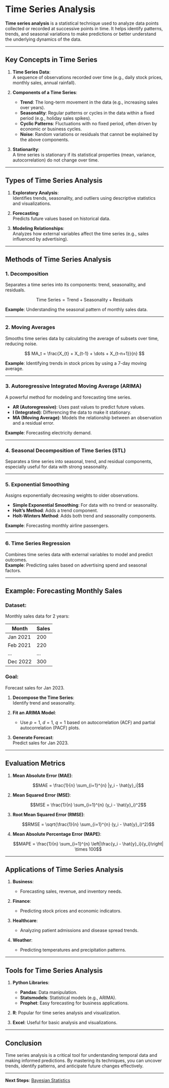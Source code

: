 # Time Series Analysis

**Time series analysis** is a statistical technique used to analyze data points collected or recorded at successive points in time. It helps identify patterns, trends, and seasonal variations to make predictions or better understand the underlying dynamics of the data.

---

## Key Concepts in Time Series

1. **Time Series Data**:  
   A sequence of observations recorded over time (e.g., daily stock prices, monthly sales, annual rainfall).

2. **Components of a Time Series**:  
   - **Trend**: The long-term movement in the data (e.g., increasing sales over years).  
   - **Seasonality**: Regular patterns or cycles in the data within a fixed period (e.g., holiday sales spikes).  
   - **Cyclic Patterns**: Fluctuations with no fixed period, often driven by economic or business cycles.  
   - **Noise**: Random variations or residuals that cannot be explained by the above components.

3. **Stationarity**:  
   A time series is stationary if its statistical properties (mean, variance, autocorrelation) do not change over time.

---

## Types of Time Series Analysis

1. **Exploratory Analysis**:  
   Identifies trends, seasonality, and outliers using descriptive statistics and visualizations.  

2. **Forecasting**:  
   Predicts future values based on historical data.  

3. **Modeling Relationships**:  
   Analyzes how external variables affect the time series (e.g., sales influenced by advertising).

---

## Methods of Time Series Analysis

### 1. **Decomposition**

Separates a time series into its components: trend, seasonality, and residuals.

$$
\text{Time Series} = \text{Trend} + \text{Seasonality} + \text{Residuals}
$$

**Example**: Understanding the seasonal pattern of monthly sales data.

---

### 2. **Moving Averages**

Smooths time series data by calculating the average of subsets over time, reducing noise.

$$
MA_t = \frac{X_{t} + X_{t-1} + \dots + X_{t-n+1}}{n}
$$

**Example**: Identifying trends in stock prices by using a 7-day moving average.

---

### 3. **Autoregressive Integrated Moving Average (ARIMA)**

A powerful method for modeling and forecasting time series.

- **AR (Autoregressive)**: Uses past values to predict future values.  
- **I (Integrated)**: Differencing the data to make it stationary.  
- **MA (Moving Average)**: Models the relationship between an observation and a residual error.

**Example**: Forecasting electricity demand.

---

### 4. **Seasonal Decomposition of Time Series (STL)**

Separates a time series into seasonal, trend, and residual components, especially useful for data with strong seasonality.  

---

### 5. **Exponential Smoothing**

Assigns exponentially decreasing weights to older observations.

- **Simple Exponential Smoothing**: For data with no trend or seasonality.  
- **Holt’s Method**: Adds a trend component.  
- **Holt-Winters Method**: Adds both trend and seasonality components.  

**Example**: Forecasting monthly airline passengers.

---

### 6. **Time Series Regression**

Combines time series data with external variables to model and predict outcomes.  
**Example**: Predicting sales based on advertising spend and seasonal factors.

---

## Example: Forecasting Monthly Sales

### Dataset:

Monthly sales data for 2 years:

| Month   | Sales |
|---------|-------|
| Jan 2021| 200   |
| Feb 2021| 220   |
| ...     | ...   |
| Dec 2022| 300   |

### Goal:

Forecast sales for Jan 2023.

1. **Decompose the Time Series**:  
   Identify trend and seasonality.

2. **Fit an ARIMA Model**:  
   - Use $p = 1$, $d = 1$, $q = 1$ based on autocorrelation (ACF) and partial autocorrelation (PACF) plots.  

3. **Generate Forecast**:  
   Predict sales for Jan 2023.  

---

## Evaluation Metrics

1. **Mean Absolute Error (MAE)**:

   $$MAE = \frac{1}{n} \sum_{i=1}^{n} |y_i - \hat{y}_i|$$

2. **Mean Squared Error (MSE)**:

   $$MSE = \frac{1}{n} \sum_{i=1}^{n} (y_i - \hat{y}_i)^2$$

3. **Root Mean Squared Error (RMSE)**:

   $$RMSE = \sqrt{\frac{1}{n} \sum_{i=1}^{n} (y_i - \hat{y}_i)^2}$$

4. **Mean Absolute Percentage Error (MAPE)**:

   $$MAPE = \frac{1}{n} \sum_{i=1}^{n} \left|\frac{y_i - \hat{y}_i}{y_i}\right| \times 100$$

---

## Applications of Time Series Analysis

1. **Business**:  
   - Forecasting sales, revenue, and inventory needs.  

2. **Finance**:  
   - Predicting stock prices and economic indicators.  

3. **Healthcare**:  
   - Analyzing patient admissions and disease spread trends.  

4. **Weather**:  
   - Predicting temperatures and precipitation patterns.  

---

## Tools for Time Series Analysis

1. **Python Libraries**:  
   - **Pandas**: Data manipulation.  
   - **Statsmodels**: Statistical models (e.g., ARIMA).  
   - **Prophet**: Easy forecasting for business applications.  

2. **R**: Popular for time series analysis and visualization.  

3. **Excel**: Useful for basic analysis and visualizations.  

---

## Conclusion

Time series analysis is a critical tool for understanding temporal data and making informed predictions. By mastering its techniques, you can uncover trends, identify patterns, and anticipate future changes effectively.

---

**Next Steps**: [Bayesian Statistics](./3.%20Bayesian%20Statistics.md)
